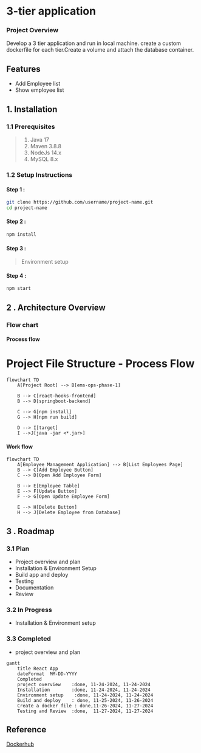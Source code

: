 # 3-tier application
### Project Overview
Develop a 3 tier application and run in local machine. create a custom dockerfile for each tier.Create a volume and attach the database container.
## Features
* Add Employee list
* Show employee list
## 1. Installation 
### 1.1  Prerequisites
> 1. Java 17
> 2. Maven 3.8.8
> 3. NodeJs 14.x
> 4. MySQL 8.x
### 1.2 Setup Instructions
#### Step 1 : 
```bash
git clone https://github.com/username/project-name.git
cd project-name
```
#### Step 2 :
```bash
npm install
```
#### Step 3 :
> Environment setup
#### Step 4 :
```bash
npm start
```
## 2 . Architecture Overview
### Flow chart
#### Process flow
# Project File Structure - Process Flow

```mermaid
flowchart TD
    A[Project Root] --> B[ems-ops-phase-1]
    
    B --> C[react-hooks-frontend]
    B --> D[springboot-backend]

    C --> G[npm install]
    G --> H[npm run build]

    D --> I[target]
    I -->J[java -jar <*.jar>]
```

#### Work flow
```mermaid
flowchart TD
    A[Employee Management Application] --> B[List Employees Page]
    B --> C[Add Employee Button]
    C --> D[Open Add Employee Form]

    B --> E[Employee Table]
    E --> F[Update Button]
    F --> G[Open Update Employee Form]

    E --> H[Delete Button]
    H --> J[Delete Employee from Database]
```
## 3 . Roadmap
### 3.1 Plan
* Project overview and plan
* Installation & Environment Setup
* Build app and deploy
* Testing
* Documentation
* Review
### 3.2 In Progress
* Installation & Environment setup
### 3.3 Completed
* project overview and plan

```mermaid
gantt
    title React App
    dateFormat  MM-DD-YYYY
    Completed
    project overview    :done, 11-24-2024, 11-24-2024
    Installation        :done, 11-24-2024, 11-24-2024
    Environment setup    :done, 11-24-2024, 11-24-2024
    Build and deploy    : done, 11-25-2024, 11-26-2024
    Create a docker file : done,11-26-2024, 11-27-2024
    Testing and Review  :done,  11-27-2024, 11-27-2024
```
## Reference
[Dockerhub](https://hub.docker.com/)
